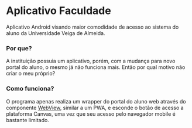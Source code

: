# Aplicativo Faculdade
Aplicativo Android visando maior comodidade de acesso ao sistema do aluno da Universidade Veiga de Almeida.

<h3> Por que? </h3>
A instituição possuia um aplicativo, porém, com a mudança para novo portal do aluno, o mesmo já não funciona mais.
Então por qual motivo não criar o meu próprio?

<h3> Como funciona? </h3>
O programa apenas realiza um wrapper do portal do aluno web através do componente <a href=https://developer.android.com/guide/webapps/webview?hl=pt-br)>WebView<a/>, similar a um PWA, e esconde o botão de acesso a plataforma Canvas,
uma vez que seu acesso pelo navegador mobile é bastante limitado.

